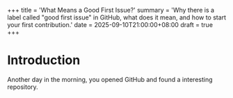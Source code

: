 +++
title = 'What Means a Good First Issue?'
summary = 'Why there is a label called "good first issue" in GitHub, what does it mean, and how to start your first contribution.'
date = 2025-09-10T21:00:00+08:00
draft = true
+++

# Introduction

Another day in the morning, you opened GitHub and found a interesting repository.
